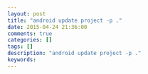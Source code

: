 ```yaml
---
layout: post
title: "android update project -p ."
date: 2015-04-24 21:36:00 
comments: true
categories: []
tags: []
description: "android update project -p ."
keywords: 
---
```





